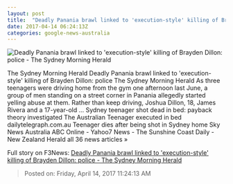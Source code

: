 ```yaml
---
layout: post
title:  "Deadly Panania brawl linked to 'execution-style' killing of Brayden Dillon: police - The Sydney Morning Herald"
date: 2017-04-14 06:24:13Z
categories: google-news-australia
---
```


![Deadly Panania brawl linked to 'execution-style' killing of Brayden Dillon: police - The Sydney Morning Herald](http://www.smh.com.au/content/dam/images/g/v/l/1/5/o/image.related.articleLeadwide.620x349.gvl57q.png/1492157431246.jpg)

The Sydney Morning Herald Deadly Panania brawl linked to 'execution-style' killing of Brayden Dillon: police The Sydney Morning Herald As three teenagers were driving home from the gym one afternoon last June, a group of men standing on a street corner in Panania allegedly started yelling abuse at them. Rather than keep driving, Joshua Dillon, 18, James Rivera and a 17-year-old ... Sydney teenager shot dead in bed: payback theory investigated The Australian Teenager executed in bed dailytelegraph.com.au Teenager dies after being shot in Sydney home Sky News Australia ABC Online - Yahoo7 News - The Sunshine Coast Daily - New Zealand Herald all 36 news articles »


Full story on F3News: [Deadly Panania brawl linked to 'execution-style' killing of Brayden Dillon: police - The Sydney Morning Herald](http://www.f3nws.com/n/QBKhjD)

> Posted on: Friday, April 14, 2017 11:24:13 AM
